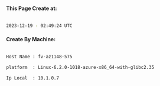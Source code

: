 
   
#### This Page Create at:

```bash

2023-12-19 - 02:49:24 UTC

```

#### Create By Machine:

```bash

Host Name : fv-az1148-575

platform  : Linux-6.2.0-1018-azure-x86_64-with-glibc2.35

Ip Local  : 10.1.0.7

```

